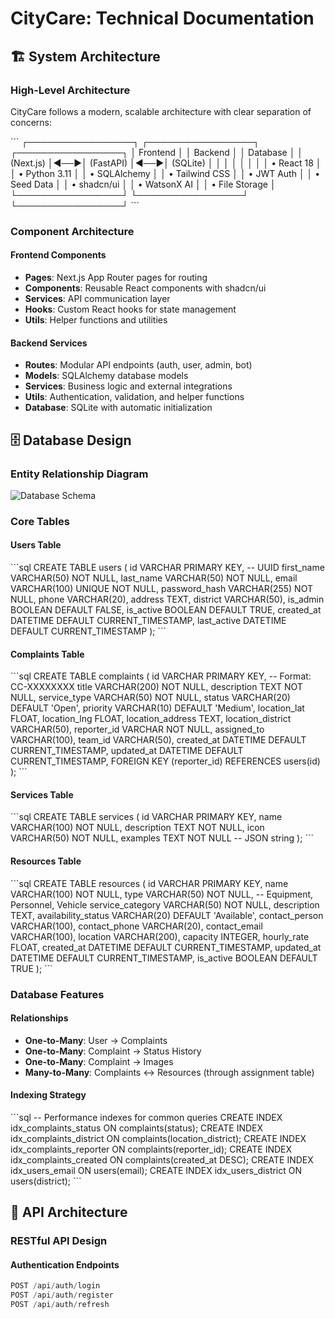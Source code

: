 # CityCare: Technical Documentation

## 🏗️ System Architecture

### **High-Level Architecture**

CityCare follows a modern, scalable architecture with clear separation of concerns:

\`\`\`
┌─────────────────┐    ┌─────────────────┐    ┌─────────────────┐
│   Frontend      │    │    Backend      │    │    Database     │
│   (Next.js)     │◄──►│   (FastAPI)     │◄──►│   (SQLite)      │
│                 │    │                 │    │                 │
│ • React 18      │    │ • Python 3.11   │    │ • SQLAlchemy    │
│ • Tailwind CSS  │    │ • JWT Auth      │    │ • Seed Data     │
│ • shadcn/ui     │    │ • WatsonX AI    │    │ • File Storage  │
└─────────────────┘    └─────────────────┘    └─────────────────┘
\`\`\`

### **Component Architecture**

#### **Frontend Components**
- **Pages**: Next.js App Router pages for routing
- **Components**: Reusable React components with shadcn/ui
- **Services**: API communication layer
- **Hooks**: Custom React hooks for state management
- **Utils**: Helper functions and utilities

#### **Backend Services**
- **Routes**: Modular API endpoints (auth, user, admin, bot)
- **Models**: SQLAlchemy database models
- **Services**: Business logic and external integrations
- **Utils**: Authentication, validation, and helper functions
- **Database**: SQLite with automatic initialization

## 🗄️ Database Design

### **Entity Relationship Diagram**

![Database Schema](docs/architecture-diagram.png)

### **Core Tables**

#### **Users Table**
\`\`\`sql
CREATE TABLE users (
    id VARCHAR PRIMARY KEY,           -- UUID
    first_name VARCHAR(50) NOT NULL,
    last_name VARCHAR(50) NOT NULL,
    email VARCHAR(100) UNIQUE NOT NULL,
    password_hash VARCHAR(255) NOT NULL,
    phone VARCHAR(20),
    address TEXT,
    district VARCHAR(50),
    is_admin BOOLEAN DEFAULT FALSE,
    is_active BOOLEAN DEFAULT TRUE,
    created_at DATETIME DEFAULT CURRENT_TIMESTAMP,
    last_active DATETIME DEFAULT CURRENT_TIMESTAMP
);
\`\`\`

#### **Complaints Table**
\`\`\`sql
CREATE TABLE complaints (
    id VARCHAR PRIMARY KEY,           -- Format: CC-XXXXXXXX
    title VARCHAR(200) NOT NULL,
    description TEXT NOT NULL,
    service_type VARCHAR(50) NOT NULL,
    status VARCHAR(20) DEFAULT 'Open',
    priority VARCHAR(10) DEFAULT 'Medium',
    location_lat FLOAT,
    location_lng FLOAT,
    location_address TEXT,
    location_district VARCHAR(50),
    reporter_id VARCHAR NOT NULL,
    assigned_to VARCHAR(100),
    team_id VARCHAR(50),
    created_at DATETIME DEFAULT CURRENT_TIMESTAMP,
    updated_at DATETIME DEFAULT CURRENT_TIMESTAMP,
    FOREIGN KEY (reporter_id) REFERENCES users(id)
);
\`\`\`

#### **Services Table**
\`\`\`sql
CREATE TABLE services (
    id VARCHAR PRIMARY KEY,
    name VARCHAR(100) NOT NULL,
    description TEXT NOT NULL,
    icon VARCHAR(50) NOT NULL,
    examples TEXT NOT NULL             -- JSON string
);
\`\`\`

#### **Resources Table**
\`\`\`sql
CREATE TABLE resources (
    id VARCHAR PRIMARY KEY,
    name VARCHAR(100) NOT NULL,
    type VARCHAR(50) NOT NULL,         -- Equipment, Personnel, Vehicle
    service_category VARCHAR(50) NOT NULL,
    description TEXT,
    availability_status VARCHAR(20) DEFAULT 'Available',
    contact_person VARCHAR(100),
    contact_phone VARCHAR(20),
    contact_email VARCHAR(100),
    location VARCHAR(200),
    capacity INTEGER,
    hourly_rate FLOAT,
    created_at DATETIME DEFAULT CURRENT_TIMESTAMP,
    updated_at DATETIME DEFAULT CURRENT_TIMESTAMP,
    is_active BOOLEAN DEFAULT TRUE
);
\`\`\`

### **Database Features**

#### **Relationships**
- **One-to-Many**: User → Complaints
- **One-to-Many**: Complaint → Status History
- **One-to-Many**: Complaint → Images
- **Many-to-Many**: Complaints ↔ Resources (through assignment table)

#### **Indexing Strategy**
\`\`\`sql
-- Performance indexes for common queries
CREATE INDEX idx_complaints_status ON complaints(status);
CREATE INDEX idx_complaints_district ON complaints(location_district);
CREATE INDEX idx_complaints_reporter ON complaints(reporter_id);
CREATE INDEX idx_complaints_created ON complaints(created_at DESC);
CREATE INDEX idx_users_email ON users(email);
CREATE INDEX idx_users_district ON users(district);
\`\`\`

## 🔌 API Architecture

### **RESTful API Design**

#### **Authentication Endpoints**
```python
POST /api/auth/login
POST /api/auth/register
POST /api/auth/refresh
